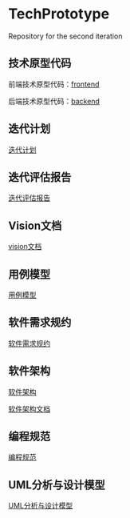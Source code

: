 # TechPrototype
Repository for the second iteration



## 技术原型代码

前端技术原型代码：[frontend](https://github.com/SJTU2020AutumnProj/frontend)

后端技术原型代码：[backend](https://github.com/SJTU2020AutumnProj/backend)



## 迭代计划

[迭代计划](迭代计划.md)



## 迭代评估报告

[迭代评估报告](迭代评估报告.md)



## Vision文档

[vision文档](vision文档.docx)



## 用例模型

[用例模型](用例模型)



## 软件需求规约

[软件需求规约](软件需求规约.docx)



## 软件架构

[软件架构](软件架构)

[软件架构文档](软件架构/软件架构文档.md)



## 编程规范

[编程规范](编码规范.md)



## UML分析与设计模型

[UML分析与设计模型](UML分析与设计模型)